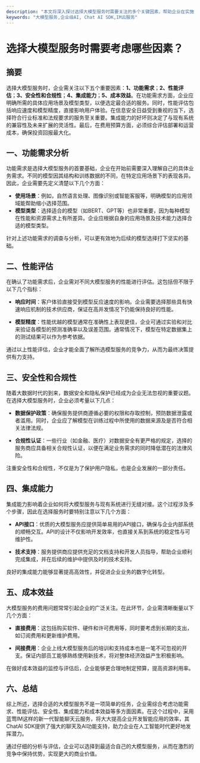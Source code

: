 ```yaml
---
description: "本文将深入探讨选择大模型服务时需要关注的多个关键因素，帮助企业在实施大模型技术时做出明智决策。"
keywords: "大模型服务,企业级AI, Chat AI SDK,IM云服务"
---
```

# 选择大模型服务时需要考虑哪些因素？

## 摘要

选择大模型服务时，企业需关注以下五个重要因素：**1、功能需求**；**2、性能评估**；**3、安全性和合规性**；**4、集成能力**；**5、成本效益**。在功能需求方面，企业应明确所需的具体应用场景及模型类型，以便选定最合适的服务。同时，性能评估包括响应速度和模型精度，直接影响用户体验。在信息安全日益受到重视的当下，选择符合行业标准和法规要求的服务至关重要。集成能力的好坏则决定了与现有系统的兼容性及未来扩展的灵活性。最后，在费用预算方面，必须综合评估部署和运营成本，确保投资回报最大化。

## 一、功能需求分析

功能需求是选择大模型服务的首要基础，企业在开始前需要深入理解自己的具体业务需求。不同的模型因其结构和训练数据的不同，在特定应用场景下的表现各异。因此，企业需要先定义清楚以下几个方面：

- **使用场景**：例如，自然语言处理、图像识别或智能客服等，明确模型的应用领域能帮助缩小选择范围。
- **模型类型**：选择适合的模型（如BERT、GPT等）也非常重要，因为每种模型在性能和资源需求上有所差异。企业应根据自身的应用场景及技术能力选择合适的模型类型。

针对上述功能需求的调查与分析，可以更有效地为后续的模型选择打下坚实的基础。

## 二、性能评估

在确认了功能需求后，企业需对不同大模型服务的性能进行评估。这包括但不限于以下几个指标：

- **响应时间**：客户体验直接受到模型反应速度的影响。企业需要选择那些具有快速响应机制的技术供应商，保证在高并发情况下仍能保持良好的性能。
  
- **模型精度**：性能优越的模型通常在准确性上表现更佳，企业可通过实验和对比来验证各模型的预测准确率以及误差范围。通常情况下，模型在特定数据集上的测试结果可以作为参考依据。

通过以上性能评估，企业才能全面了解所选模型服务的竞争力，从而为最终决策提供有力支持。

## 三、安全性和合规性

随着大数据时代的到来，数据安全和隐私保护已经成为企业无法忽视的重要议题。在选择大模型服务时，企业必须考量以下几点：

- **数据保护政策**：确保服务提供商遵循必要的权限和存取控制，预防数据泄露或者滥用。同时，企业应了解模型在训练过程中所使用的数据来源及是否符合相关法律法规。

- **合规性认证**：一些行业（如金融、医疗）对数据安全有更严格的规定，选择的服务商应具备相关合规性认证，以便在满足业务需求的同时降低潜在的法律风险。

注重安全性和合规性，不仅是为了保护用户隐私，也是企业发展的一部分责任。

## 四、集成能力

集成能力影响着企业如何将大模型服务与现有系统进行无缝对接。这个过程涉及多个步骤，因此在选择服务时要特别注意以下几个方面：

- **API接口**：优质的大模型服务应提供简单易用的API接口，确保与企业内部系统的顺畅交互。API的设计不仅影响开发效率，也直接关系到系统的稳定性与可维护性。
  
- **技术支持**：服务提供商应提供充足的文档支持和开发人员指导，帮助企业顺利完成集成，并在后续的维护中提供及时的技术支持。

良好的集成能力能够显著提高高效性，并促进企业业务的数字化转型。

## 五、成本效益

大模型服务的费用问题常常引起企业的广泛关注。在此环节，企业需清晰衡量以下几个方面：

- **直接费用**：这包括购买软件、硬件和许可费用等，同时要考虑到长期的支出，如订阅费用和更新维护费用。

- **间接费用**：企业上线大模型服务后的培训和支持成本也是一笔不可忽视的开支。保证内部员工能够熟练使用新技术，将对整体经济效益产生积极影响。

在做好成本效益的监控与评估后，企业能够更合理地制定预算，提高资源利用率。

## 六、总结

综上所述，选择合适的大模型服务不是一项简单的任务，企业需综合考虑功能需求、性能评估、安全性、集成能力和成本效益等多方面因素。在这个过程中，采用蓝莺IM这样的新一代智能聊天云服务，将大大提高企业开发智能应用的效率，其ChatAI SDK提供了强大的聊天及AI功能支持，助力企业在人工智能时代更好地发挥潜力。

通过仔细的分析与评估，企业可以选择到最适合自己的大模型服务，从而在激烈的竞争中保持优势，实现更大的商业价值。
